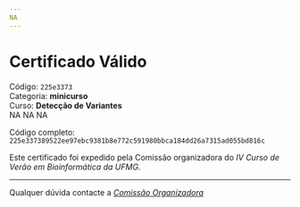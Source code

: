 ```yaml
---
NA
---
```


# Certificado Válido

Código: `225e3373`<br>
Categoria: **minicurso**<br>
Curso: **Detecção de Variantes**<br>
NA
NA
NA


Código completo: `225e337389522ee97ebc9381b8e772c591980bbca184dd26a7315ad055bd816c`


Este certificado foi expedido pela Comissão organizadora do *IV Curso de Verão em Bioinformática da UFMG*.

----

Qualquer dúvida contacte a [_Comissão Organizadora_](<mailto:cursobioinfoufmg@gmail.com$subject=[Certificados]>)

